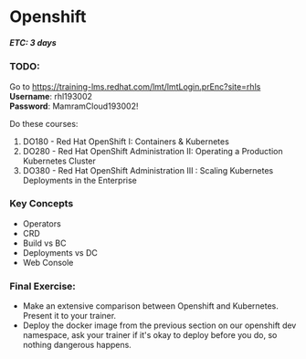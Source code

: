 # Openshift
##### ETC: 3 days

### TODO:
Go to https://training-lms.redhat.com/lmt/lmtLogin.prEnc?site=rhls  
**Username**: rhl193002  
**Password**: MamramCloud193002!

Do these courses:
1. DO180 - Red Hat OpenShift I: Containers & Kubernetes
2. DO280 - Red Hat OpenShift Administration II: Operating a Production Kubernetes Cluster
3. DO380 - Red Hat OpenShift Administration III : Scaling Kubernetes Deployments in the Enterprise

### Key Concepts
- Operators
- CRD
- Build vs BC
- Deployments vs DC
- Web Console


### Final Exercise:
- Make an extensive comparison between Openshift and Kubernetes. Present it to your trainer.
- Deploy the docker image from the previous section on our openshift dev namespace, ask your trainer if it's okay to deploy before you do, so nothing dangerous happens.